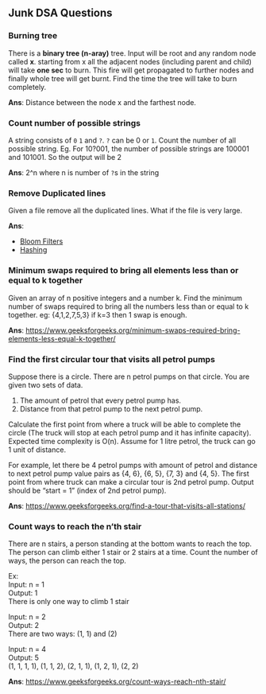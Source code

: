 ## Junk DSA Questions

### Burning tree

There is a **binary tree (n-aray)** tree. Input will be root and any random node called **x**. 
starting from x all the adjacent nodes (including parent and child) will take **one sec** to burn. This fire will get propagated to further nodes and finally whole tree will get burnt. 
Find the time the tree will take to burn completely.

**Ans**: Distance between the node x and the farthest node.

### Count number of possible strings

A string consists of `0` `1` and `?`. `?` can be 0 or `1`. Count the number of all possible string.
Eg. For 10?001, the number of possible strings are 100001 and 101001. So the output will be 2

**Ans**: 2^n where n is number of `?`s in the string

### Remove Duplicated lines

Given a file remove all the duplicated lines. What if the file is very large.

**Ans**: 
* [Bloom Filters](https://stackoverflow.com/questions/3751969/fastest-way-to-remove-duplicate-lines-in-very-large-txt-files)
* [Hashing](https://stackoverflow.com/questions/2467353/memory-efficient-way-to-remove-duplicate-lines-in-a-text-file-using-c)


### Minimum swaps required to bring all elements less than or equal to k together

Given an array of n positive integers and a number k. Find the minimum number of swaps required to bring all the numbers less than or equal to k together.
eg: {4,1,2,7,5,3} if k=3 then 1 swap is enough.

**Ans**: https://www.geeksforgeeks.org/minimum-swaps-required-bring-elements-less-equal-k-together/

### Find the first circular tour that visits all petrol pumps

Suppose there is a circle. There are n petrol pumps on that circle. You are given two sets of data.

1. The amount of petrol that every petrol pump has.
2. Distance from that petrol pump to the next petrol pump.

Calculate the first point from where a truck will be able to complete the circle (The truck will stop at each petrol pump and it has infinite capacity). Expected time complexity is O(n). Assume for 1 litre petrol, the truck can go 1 unit of distance.

For example, let there be 4 petrol pumps with amount of petrol and distance to next petrol pump value pairs as {4, 6}, {6, 5}, {7, 3} and {4, 5}. The first point from where truck can make a circular tour is 2nd petrol pump. Output should be “start = 1” (index of 2nd petrol pump).

**Ans**: https://www.geeksforgeeks.org/find-a-tour-that-visits-all-stations/

### Count ways to reach the n’th stair

There are n stairs, a person standing at the bottom wants to reach the top. The person can climb either 1 stair or 2 stairs at a time. Count the number of ways, the person can reach the top.

Ex:<br />
Input: n = 1<br />
Output: 1<br />
There is only one way to climb 1 stair

Input: n = 2<br />
Output: 2<br />
There are two ways: (1, 1) and (2)

Input: n = 4<br />
Output: 5<br />
(1, 1, 1, 1), (1, 1, 2), (2, 1, 1), (1, 2, 1), (2, 2)

**Ans**: https://www.geeksforgeeks.org/count-ways-reach-nth-stair/
